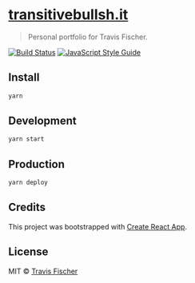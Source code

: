 # [transitivebullsh.it](https://transitivebullsh.it)

> Personal portfolio for Travis Fischer.

[![Build Status](https://travis-ci.com/transitive-bullshit/transitivebullsh.it.svg?branch=master)](https://travis-ci.com/transitive-bullshit/transitivebullsh.it) [![JavaScript Style Guide](https://img.shields.io/badge/code_style-standard-brightgreen.svg)](https://standardjs.com)

## Install

```bash
yarn
```

## Development

```bash
yarn start
```

## Production

```bash
yarn deploy
```

## Credits

This project was bootstrapped with [Create React App](https://github.com/facebook/create-react-app).

## License

MIT © [Travis Fischer](https://github.com/transitive-bullshit)
